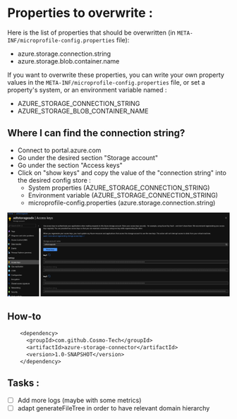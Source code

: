 # Properties to overwrite :

Here is the list of properties that should be overwritten (in ```META-INF/microprofile-config.properties``` file):
- azure.storage.connection.string
- azure.storage.blob.container.name

If you want to overwrite these properties, you can write your own property values in the ```META-INF/microprofile-config.properties``` file, or set a property's system, or an environment variable named :
- AZURE_STORAGE_CONNECTION_STRING
- AZURE_STORAGE_BLOB_CONTAINER_NAME

## Where I can find the connection string?

- Connect to portal.azure.com
- Go under the desired section "Storage account"
- Go under the section "Access keys"
- Click on "show keys" and copy the value of the "connection string" into the desired config store :
  - System properties (AZURE_STORAGE_CONNECTION_STRING)
  - Environment variable (AZURE_STORAGE_CONNECTION_STRING)
  - microprofile-config.properties (azure.storage.connection.string)

![img.png](README_connection_string.png)


## How-to

```
    <dependency>
      <groupId>com.github.Cosmo-Tech</groupId>
      <artifactId>azure-storage-connector</artifactId>
      <version>1.0-SNAPSHOT</version>
    </dependency>
```

## Tasks :

- [ ] Add more logs (maybe with some metrics)
- [ ] adapt generateFileTree in order to have relevant domain hierarchy
